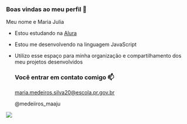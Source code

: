 ### Boas vindas ao meu perfil 🖤

Meu nome e Maria Julia

- Estou estudando na [Alura ](https://www.alura.com.br)
- Estou me desenvolvendo na linguagem JavaScript
- Utilizo esse espaço para minha organização e compartilhamento dos meu projetos desenvolvidos

  ### Você entrar em contato comigo 📫

  maria.medeiros.silva20@escola.pr.gov.br
  
  @medeiiros_maaju

![]( https://media.tenor.com/jX5p5jtPav4AAAAj/hello-joy.gif)
